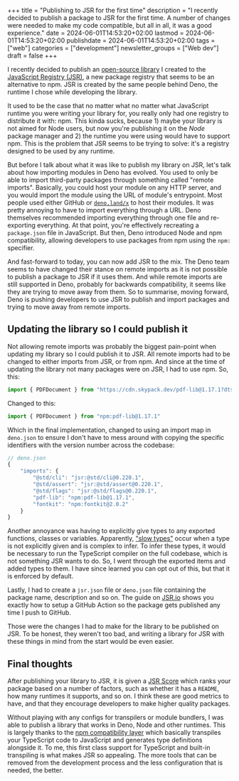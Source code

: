 +++
title = "Publishing to JSR for the first time"
description = "I recently decided to publish a package to JSR for the first time. A number of changes were needed to make my code compatible, but all in all, it was a good experience."
date = 2024-06-01T14:53:20+02:00
lastmod = 2024-06-01T14:53:20+02:00
publishdate = 2024-06-01T14:53:20+02:00
tags = ["web"]
categories = ["development"]
newsletter_groups = ["Web dev"]
draft = false
+++

I recently decided to publish an [open-source library](https://github.com/samjmck/tobcalc) I created to the [JavaScript Registry (JSR)](https://jsr.io), a new package registry that seems to be an alternative to npm. JSR is created by the same people behind Deno, the runtime I chose while developing the library.

It used to be the case that no matter what no matter what JavaScript runtime you were writing your library for, you really only had one registry to distribute it with: npm.  This kinda sucks, because 1) maybe your library is not aimed for Node users, but now you're publishing it on the _Node_ package manager and 2) the runtime you were using would have to support npm. This is the problem that JSR seems to be trying to solve: it's a registry designed to be used by any runtime. 

But before I talk about what it was like to publish my library on JSR, let's talk about how importing modules in Deno has evolved. You used to only be able to import third-party packages through something called "remote imports". Basically, you could host your module on any HTTP server, and you would import the module using the URL of module's entrypoint. Most people used either GitHub or [`deno.land/x`](https://deno.land/x) to host their modules. It was pretty annoying to have to import everything through a URL. Deno themselves recommended importing everything through one file and re-exporting everything. At that point, you're effectively recreating a `package.json` file in JavaScript. But then, Deno introduced Node and npm compatibility, allowing developers to use packages from npm using the `npm:` specifier. 

And fast-forward to today, you can now add JSR to the mix. The Deno team seems to have changed their stance on remote imports as it is not possible to publish a package to JSR if it uses them. And while remote imports are still supported in Deno, probably for backwards compatibility, it seems like they are trying to move away from them. So to summarise, moving forward, Deno is pushing developers to use JSR to publish and import packages and trying to move away from remote imports.

## Updating the library so I could publish it

Not allowing remote imports was probably the biggest pain-point when updating my library so I could publish it to JSR. All remote imports had to be changed to either imports from JSR, or from npm. And since at the time of updating the library not many packages were on JSR, I had to use npm. So, this:

```ts
import { PDFDocument } from "https://cdn.skypack.dev/pdf-lib@1.17.1?dts";
```

Changed to this:

```ts
import { PDFDocument } from "npm:pdf-lib@1.17.1"
```

Which in the final implementation, changed to using an import map in `deno.json` to ensure I don't have to mess around with copying the specific identifiers with the version number across the codebase:

```js
// deno.json
{
    "imports": {
        "@std/cli": "jsr:@std/cli@0.220.1",
        "@std/assert": "jsr:@std/assert@0.220.1",
        "@std/flags": "jsr:@std/flags@0.220.1",
        "pdf-lib": "npm:pdf-lib@1.17.1",
        "fontkit": "npm:fontkit@2.0.2"
    }
}
```

Another annoyance was having to explicitly give types to any exported functions, classes or variables. Apparently, ["slow types"](https://jsr.io/docs/about-slow-types) occur when a type is not explicitly given and is complex to infer. To infer these types, it would be necessary to run the TypeScript compiler on the full codebase, which is not something JSR wants to do. So, I went through the exported items and added types to them. I have since learned you can opt out of this, but that it is enforced by default.

Lastly, I had to create a `jsr.json` file or `deno.json` file containing the package name, description and so on. The guide on [JSR.io](https://jsr.io/docs/publishing-packages) shows you exactly how to setup a GitHub Action so the package gets published any time I push to GitHub.

Those were the changes I had to make for the library to be published on JSR. To be honest, they weren't too bad, and writing a library for JSR with these things in mind from the start would be even easier. 

## Final thoughts

After publishing your library to JSR, it is given a [JSR Score](https://jsr.io/@samjmck/tobcalc-lib/score) which ranks your package based on a number of factors, such as whether it has a `README`, how many runtimes it supports, and so on. I think these are good metrics to have, and that they encourage developers to make higher quality packages. 

Without playing with any configs for transpilers or module bundlers, I was able to publish a library that works in Deno, Node and other runtimes. This is largely thanks to the [npm compatibility layer](https://jsr.io/docs/npm-compatibilit) which basically transpiles your TypeScript code to JavaScript and generates type definitions alongside it. To me, this first class support for TypeScript and built-in transpiling is what makes JSR so appealing. The more tools that can be removed from the development process and the less configuration that is needed, the better.

